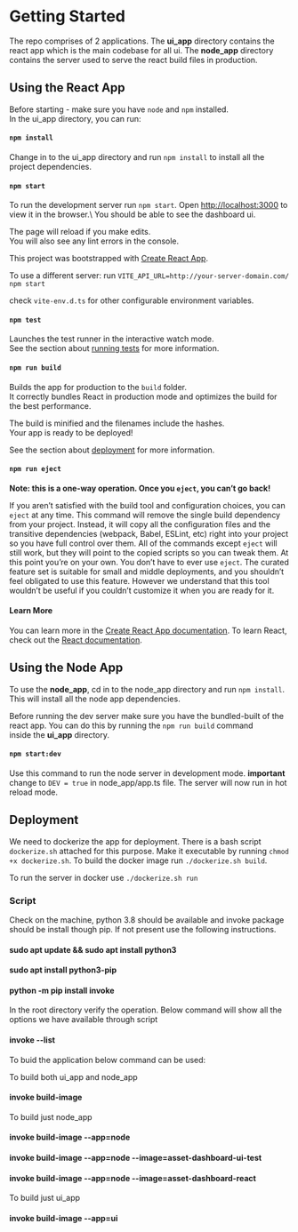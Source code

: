 # Getting Started
The repo comprises of 2 applications. The **ui_app** directory contains the react app which is the main codebase for all ui.
The **node_app** directory contains the server used to serve the react build files in production.

## Using the React App
Before starting - make sure you have `node` and `npm` installed.\
In the ui_app directory, you can run:

#### `npm install`
Change in to the ui_app directory and run `npm install` to install all the project dependencies.

#### `npm start`

To run the development server run `npm start`. Open [http://localhost:3000](http://localhost:3000) to view it in the browser.\ 
You should be able to see the dashboard ui.

The page will reload if you make edits.\
You will also see any lint errors in the console.

This project was bootstrapped with [Create React App](https://github.com/facebook/create-react-app).

To use a different server: 
run `VITE_API_URL=http://your-server-domain.com/ npm start`

check `vite-env.d.ts` for other configurable environment variables.

#### `npm test`

Launches the test runner in the interactive watch mode.\
See the section about [running tests](https://facebook.github.io/create-react-app/docs/running-tests) for more information.

#### `npm run build`

Builds the app for production to the `build` folder.\
It correctly bundles React in production mode and optimizes the build for the best performance.

The build is minified and the filenames include the hashes.\
Your app is ready to be deployed!

See the section about [deployment](https://facebook.github.io/create-react-app/docs/deployment) for more information.

#### `npm run eject`

**Note: this is a one-way operation. Once you `eject`, you can’t go back!**

If you aren’t satisfied with the build tool and configuration choices, you can `eject` at any time. This command will remove the single build dependency from your project.
Instead, it will copy all the configuration files and the transitive dependencies (webpack, Babel, ESLint, etc) right into your project so you have full control over them. All of the commands except `eject` will still work, but they will point to the copied scripts so you can tweak them. At this point you’re on your own.
You don’t have to ever use `eject`. The curated feature set is suitable for small and middle deployments, and you shouldn’t feel obligated to use this feature. However we understand that this tool wouldn’t be useful if you couldn’t customize it when you are ready for it.

#### Learn More
You can learn more in the [Create React App documentation](https://facebook.github.io/create-react-app/docs/getting-started).
To learn React, check out the [React documentation](https://reactjs.org/).

## Using the Node App
To use the **node_app**, cd in to the node_app directory and run `npm install`. This will install all the node app dependencies.

Before running the dev server make sure you have the bundled-built of the react app. You can do this by running the `npm run build` command \
inside the **ui_app** directory.

#### `npm start:dev`
Use this command to run the node server in development mode. **important** change to `DEV = true` in node_app/app.ts file. The server will
now run in hot reload mode.

## Deployment
We need to dockerize the app for deployment. There is a bash script `dockerize.sh` attached for this purpose. Make it executable by running `chmod +x dockerize.sh`.
To build the docker image run `./dockerize.sh build`.

To run the server in docker use `./dockerize.sh run`


### Script

Check on the machine, python 3.8 should be available and invoke package should be install though pip. If not present use the following instructions.

#### sudo apt update && sudo apt install python3
#### sudo apt install python3-pip
#### python -m pip install invoke

In the root directory verify the operation. Below command will show all the options we have available through script
#### invoke --list


To buid the application below command can be used:

To build both ui_app and node_app
#### invoke build-image 

To build just node_app
#### invoke build-image --app=node
#### invoke build-image --app=node --image=asset-dashboard-ui-test
#### invoke build-image --app=node --image=asset-dashboard-react


To build just ui_app
#### invoke build-image --app=ui




